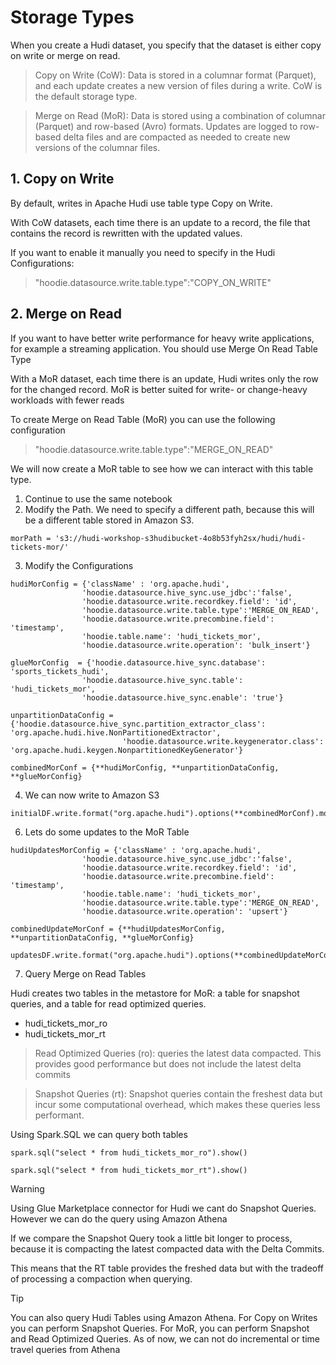 # Storage Types

When you create a Hudi dataset, you specify that the dataset is either copy on write or merge on read.

> Copy on Write (CoW): Data is stored in a columnar format (Parquet), and each update creates a new version of files during a write. CoW is the default storage type.

> Merge on Read (MoR): Data is stored using a combination of columnar (Parquet) and row-based (Avro) formats. Updates are logged to row-based delta files and are compacted as needed to create new versions of the columnar files. 

## 1. Copy on Write

By default, writes in Apache Hudi use table type Copy on Write.

With CoW datasets, each time there is an update to a record, the file that contains the record is rewritten with the updated values.

If you want to enable it manually you need to specify in the Hudi Configurations:

> "hoodie.datasource.write.table.type":"COPY_ON_WRITE"


## 2. Merge on Read

If you want to have better write performance for heavy write applications, for example a streaming application. You should use Merge On Read Table Type

With a MoR dataset, each time there is an update, Hudi writes only the row for the changed record. MoR is better suited for write- or change-heavy workloads with fewer reads

To create  Merge on Read Table (MoR) you can use the following configuration

> "hoodie.datasource.write.table.type":"MERGE_ON_READ"

We will now create a MoR table to see how we can interact with this table type.

1. Continue to use the same notebook
2. Modify the Path. We need to specify a different path, because this will be a different table stored in Amazon S3. 

```
morPath = 's3://hudi-workshop-s3hudibucket-4o8b53fyh2sx/hudi/hudi-tickets-mor/'
```

3. Modify the Configurations

```
hudiMorConfig = {'className' : 'org.apache.hudi', 
                'hoodie.datasource.hive_sync.use_jdbc':'false',  
                'hoodie.datasource.write.recordkey.field': 'id', 
                'hoodie.datasource.write.table.type':'MERGE_ON_READ',
                'hoodie.datasource.write.precombine.field': 'timestamp', 
                'hoodie.table.name': 'hudi_tickets_mor', 
                'hoodie.datasource.write.operation': 'bulk_insert'}
```

```
glueMorConfig  = {'hoodie.datasource.hive_sync.database': 'sports_tickets_hudi', 
                'hoodie.datasource.hive_sync.table': 'hudi_tickets_mor', 
                'hoodie.datasource.hive_sync.enable': 'true'}
```

```
unpartitionDataConfig = {'hoodie.datasource.hive_sync.partition_extractor_class': 'org.apache.hudi.hive.NonPartitionedExtractor', 
                         'hoodie.datasource.write.keygenerator.class': 'org.apache.hudi.keygen.NonpartitionedKeyGenerator'}
```

```
combinedMorConf = {**hudiMorConfig, **unpartitionDataConfig, **glueMorConfig}
```

4. We can now write to Amazon S3
```
initialDF.write.format("org.apache.hudi").options(**combinedMorConf).mode("overwrite").save(morPath)
```

6. Lets do some updates to the MoR Table

```
hudiUpdatesMorConfig = {'className' : 'org.apache.hudi', 
                'hoodie.datasource.hive_sync.use_jdbc':'false',  
                'hoodie.datasource.write.recordkey.field': 'id', 
                'hoodie.datasource.write.precombine.field': 'timestamp', 
                'hoodie.table.name': 'hudi_tickets_mor', 
                'hoodie.datasource.write.table.type':'MERGE_ON_READ',
                'hoodie.datasource.write.operation': 'upsert'}
```

```
combinedUpdateMorConf = {**hudiUpdatesMorConfig, **unpartitionDataConfig, **glueMorConfig}
```

```
updatesDF.write.format("org.apache.hudi").options(**combinedUpdateMorConf).mode("append").save(morPath)
```

7. Query Merge on Read Tables

 Hudi creates two tables in the metastore for MoR: a table for snapshot queries, and a table for read optimized queries.

* hudi_tickets_mor_ro
* hudi_tickets_mor_rt


> Read Optimized Queries (ro): queries the latest data compacted. This provides good performance but does not include the latest delta commits

> Snapshot Queries (rt): Snapshot queries contain the freshest data but incur some computational overhead, which makes these queries less performant. 

Using Spark.SQL we can query both tables

```
spark.sql("select * from hudi_tickets_mor_ro").show()
```

```
spark.sql("select * from hudi_tickets_mor_rt").show()
```

> [!WARNING]
> Using Glue Marketplace connector for Hudi we cant do Snapshot Queries. However we can do the query using Amazon Athena

If we compare the Snapshot Query took a little bit longer to process, because it is compacting the latest compacted data with the Delta Commits. 

This means that the RT table provides the freshed data but with the tradeoff of processing a compaction when querying.

> [!TIP]
> You can also query Hudi Tables using Amazon Athena. For Copy on Writes you can perform Snapshot Queries. For MoR, you can perform Snapshot and Read Optimized Queries. As of now, we can not do incremental or time travel queries from Athena